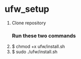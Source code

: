 # ufw_setup

<ol>
  <li>Clone repository</li>
  <h3>Run these two commands</h3>
  <li> $ chmod +x ufw/install.sh</li>
  <li> $ sudo ./ufw/install.sh</li>
</ol>
